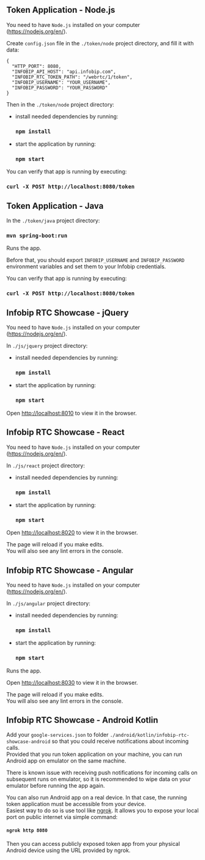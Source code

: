 ## Token Application - Node.js

You need to have `Node.js` installed on your computer (https://nodejs.org/en/).

Create `config.json` file in the `./token/node` project directory, and fill it with data:
```
{  
  "HTTP_PORT": 8080,
  "INFOBIP_API_HOST": "api.infobip.com",
  "INFOBIP_RTC_TOKEN_PATH": "/webrtc/1/token",
  "INFOBIP_USERNAME": "YOUR_USERNAME",
  "INFOBIP_PASSWORD": "YOUR_PASSWORD"
}
```

Then in the `./token/node` project directory:
 
- install needed dependencies by running:
    ### `npm install`
    
- start the application by running:
    ### `npm start`

You can verify that app is running by executing:

### `curl -X POST http://localhost:8080/token`

## Token Application - Java

In the `./token/java` project directory:

### `mvn spring-boot:run`

Runs the app.

Before that, you should export `INFOBIP_USERNAME` and `INFOBIP_PASSWORD` environment variables and set them to your Infobip credentials.  

You can verify that app is running by executing:

### `curl -X POST http://localhost:8080/token`

## Infobip RTC Showcase - jQuery

You need to have `Node.js` installed on your computer (https://nodejs.org/en/).

In `./js/jquery` project directory:
 
- install needed dependencies by running:
    ### `npm install`
    
- start the application by running:
    ### `npm start`

Open [http://localhost:8010](http://localhost:8010) to view it in the browser.


## Infobip RTC Showcase - React

You need to have `Node.js` installed on your computer (https://nodejs.org/en/).

In `./js/react` project directory:
 
- install needed dependencies by running:
    ### `npm install`
    
- start the application by running:
    ### `npm start`

Open [http://localhost:8020](http://localhost:8020) to view it in the browser.

The page will reload if you make edits.  
You will also see any lint errors in the console.

## Infobip RTC Showcase - Angular

You need to have `Node.js` installed on your computer (https://nodejs.org/en/).

In `./js/angular` project directory:
 
- install needed dependencies by running:
    ### `npm install`
    
- start the application by running:
    ### `npm start`
Runs the app.

Open [http://localhost:8030](http://localhost:8030) to view it in the browser.

The page will reload if you make edits.  
You will also see any lint errors in the console.

## Infobip RTC Showcase - Android Kotlin
Add your `google-services.json` to folder `./android/kotlin/infobip-rtc-showcase-android` so that you could receive notifications about incoming calls.  
Provided that you run token application on your machine, you can run Android app on emulator on the same machine.  
  
There is known issue with receiving push notifications for incoming calls on subsequent runs on emulator, so it is recommended to wipe data on your emulator before running the app again.
  
You can also run Android app on a real device. In that case, the running token application must be accessible from your device.  
Easiest way to do so is use tool like [ngrok](https://ngrok.com/). It allows you to expose your local port on public internet via simple command:  
#### `ngrok http 8080`
Then you can access publicly exposed token app from your physical Android device using the URL provided by ngrok.
